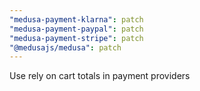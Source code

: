 ```yaml
---
"medusa-payment-klarna": patch
"medusa-payment-paypal": patch
"medusa-payment-stripe": patch
"@medusajs/medusa": patch
---
```


Use rely on cart totals in payment providers
